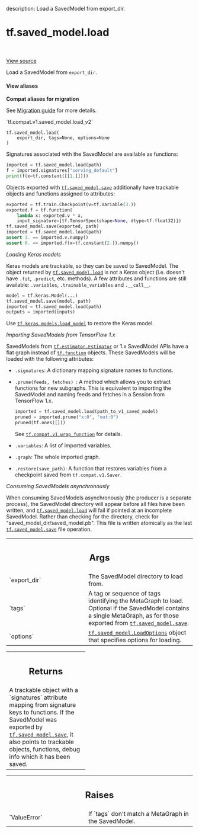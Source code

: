 description: Load a SavedModel from export_dir.

<div itemscope itemtype="http://developers.google.com/ReferenceObject">
<meta itemprop="name" content="tf.saved_model.load" />
<meta itemprop="path" content="Stable" />
</div>

# tf.saved_model.load

<!-- Insert buttons and diff -->

<table class="tfo-notebook-buttons tfo-api nocontent" align="left">

</table>

<a target="_blank" class="external" href="/code/stable/tensorflow/python/saved_model/load.py">View source</a>



Load a SavedModel from `export_dir`.

<section class="expandable">
  <h4 class="showalways">View aliases</h4>
  <p>
<b>Compat aliases for migration</b>
<p>See
<a href="https://www.tensorflow.org/guide/migrate">Migration guide</a> for
more details.</p>
<p>`tf.compat.v1.saved_model.load_v2`</p>
</p>
</section>

<pre class="devsite-click-to-copy prettyprint lang-py tfo-signature-link">
<code>tf.saved_model.load(
    export_dir, tags=None, options=None
)
</code></pre>



<!-- Placeholder for "Used in" -->

Signatures associated with the SavedModel are available as functions:

```python
imported = tf.saved_model.load(path)
f = imported.signatures["serving_default"]
print(f(x=tf.constant([[1.]])))
```

Objects exported with <a href="../../tf/saved_model/save.md"><code>tf.saved_model.save</code></a> additionally have trackable
objects and functions assigned to attributes:

```python
exported = tf.train.Checkpoint(v=tf.Variable(3.))
exported.f = tf.function(
    lambda x: exported.v * x,
    input_signature=[tf.TensorSpec(shape=None, dtype=tf.float32)])
tf.saved_model.save(exported, path)
imported = tf.saved_model.load(path)
assert 3. == imported.v.numpy()
assert 6. == imported.f(x=tf.constant(2.)).numpy()
```

_Loading Keras models_

Keras models are trackable, so they can be saved to SavedModel. The object
returned by <a href="../../tf/saved_model/load.md"><code>tf.saved_model.load</code></a> is not a Keras object (i.e. doesn't have
`.fit`, `.predict`, etc. methods). A few attributes and functions are still
available: `.variables`, `.trainable_variables` and `.__call__`.

```python
model = tf.keras.Model(...)
tf.saved_model.save(model, path)
imported = tf.saved_model.load(path)
outputs = imported(inputs)
```

Use <a href="../../tf/keras/models/load_model.md"><code>tf.keras.models.load_model</code></a> to restore the Keras model.

_Importing SavedModels from TensorFlow 1.x_

SavedModels from <a href="../../tf/estimator/Estimator.md"><code>tf.estimator.Estimator</code></a> or 1.x SavedModel APIs have a flat
graph instead of <a href="../../tf/function.md"><code>tf.function</code></a> objects. These SavedModels will be loaded with
the following attributes:

* `.signatures`: A dictionary mapping signature names to functions.
* `.prune(feeds, fetches) `: A method which allows you to extract
  functions for new subgraphs. This is equivalent to importing the SavedModel
  and naming feeds and fetches in a Session from TensorFlow 1.x.

  ```python
  imported = tf.saved_model.load(path_to_v1_saved_model)
  pruned = imported.prune("x:0", "out:0")
  pruned(tf.ones([]))
  ```

  See <a href="../../tf/compat/v1/wrap_function.md"><code>tf.compat.v1.wrap_function</code></a> for details.
* `.variables`: A list of imported variables.
* `.graph`: The whole imported graph.
* `.restore(save_path)`: A function that restores variables from a checkpoint
  saved from `tf.compat.v1.Saver`.

_Consuming SavedModels asynchronously_

When consuming SavedModels asynchronously (the producer is a separate
process), the SavedModel directory will appear before all files have been
written, and <a href="../../tf/saved_model/load.md"><code>tf.saved_model.load</code></a> will fail if pointed at an incomplete
SavedModel. Rather than checking for the directory, check for
"saved_model_dir/saved_model.pb". This file is written atomically as the last
<a href="../../tf/saved_model/save.md"><code>tf.saved_model.save</code></a> file operation.

<!-- Tabular view -->
 <table class="responsive fixed orange">
<colgroup><col width="214px"><col></colgroup>
<tr><th colspan="2"><h2 class="add-link">Args</h2></th></tr>

<tr>
<td>
`export_dir`
</td>
<td>
The SavedModel directory to load from.
</td>
</tr><tr>
<td>
`tags`
</td>
<td>
A tag or sequence of tags identifying the MetaGraph to load. Optional
if the SavedModel contains a single MetaGraph, as for those exported from
<a href="../../tf/saved_model/save.md"><code>tf.saved_model.save</code></a>.
</td>
</tr><tr>
<td>
`options`
</td>
<td>
<a href="../../tf/saved_model/LoadOptions.md"><code>tf.saved_model.LoadOptions</code></a> object that specifies options for
loading.
</td>
</tr>
</table>



<!-- Tabular view -->
 <table class="responsive fixed orange">
<colgroup><col width="214px"><col></colgroup>
<tr><th colspan="2"><h2 class="add-link">Returns</h2></th></tr>
<tr class="alt">
<td colspan="2">
A trackable object with a `signatures` attribute mapping from signature
keys to functions. If the SavedModel was exported by <a href="../../tf/saved_model/save.md"><code>tf.saved_model.save</code></a>,
it also points to trackable objects, functions, debug info which it has been
saved.
</td>
</tr>

</table>



<!-- Tabular view -->
 <table class="responsive fixed orange">
<colgroup><col width="214px"><col></colgroup>
<tr><th colspan="2"><h2 class="add-link">Raises</h2></th></tr>

<tr>
<td>
`ValueError`
</td>
<td>
If `tags` don't match a MetaGraph in the SavedModel.
</td>
</tr>
</table>

